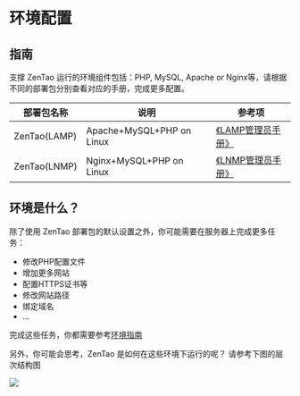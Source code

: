 # 环境配置

## 指南

支撑 ZenTao 运行的环境组件包括：PHP, MySQL, Apache or Nginx等，请根据不同的部署包分别查看对应的手册，完成更多配置。

| 部署包名称 | 说明| 参考项 |
| --- | --- | --- |
| ZenTao(LAMP) | Apache+MySQL+PHP on Linux | [《LAMP管理员手册》](https://support.websoft9.com/docs/lamp/zh) |
| ZenTao(LNMP)| Nginx+MySQL+PHP on Linux |[《LNMP管理员手册》](https://support.websoft9.com/docs/lnmp/zh)|

## 环境是什么？

除了使用 ZenTao 部署包的默认设置之外，你可能需要在服务器上完成更多任务：

- 修改PHP配置文件
- 增加更多网站
- 配置HTTPS证书等
- 修改网站路径
- 绑定域名
- ...

完成这些任务，你都需要参考[环境指南](/zh/admin-runtime.md#指南)  

另外，你可能会思考，ZenTao 是如何在这些环境下运行的呢？ 请参考下图的层次结构图

![](https://libs.websoft9.com/Websoft9/DocsPicture/zh/wamp/php-infra-websoft9.png)


